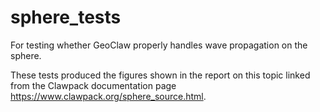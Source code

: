 # sphere_tests

For testing whether GeoClaw properly handles wave propagation on the sphere.

These tests produced the figures shown in the report on this topic linked
from the Clawpack documentation page
https://www.clawpack.org/sphere_source.html.


